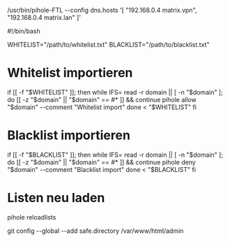 
/usr/bin/pihole-FTL --config dns.hosts '[ "192.168.0.4 matrix.vpn", "192.168.0.4 matrix.lan" ]'

#!/bin/bash

WHITELIST="/path/to/whitelist.txt"
BLACKLIST="/path/to/blacklist.txt"

# Whitelist importieren
if [[ -f "$WHITELIST" ]]; then
    while IFS= read -r domain || [ -n "$domain" ]; do
        [[ -z "$domain" || "$domain" == \#* ]] && continue
        pihole allow "$domain" --comment "Whitelist import"
    done < "$WHITELIST"
fi

# Blacklist importieren
if [[ -f "$BLACKLIST" ]]; then
    while IFS= read -r domain || [ -n "$domain" ]; do
        [[ -z "$domain" || "$domain" == \#* ]] && continue
        pihole deny "$domain" --comment "Blacklist import"
    done < "$BLACKLIST"
fi

# Listen neu laden
pihole reloadlists


git config --global --add safe.directory /var/www/html/admin
